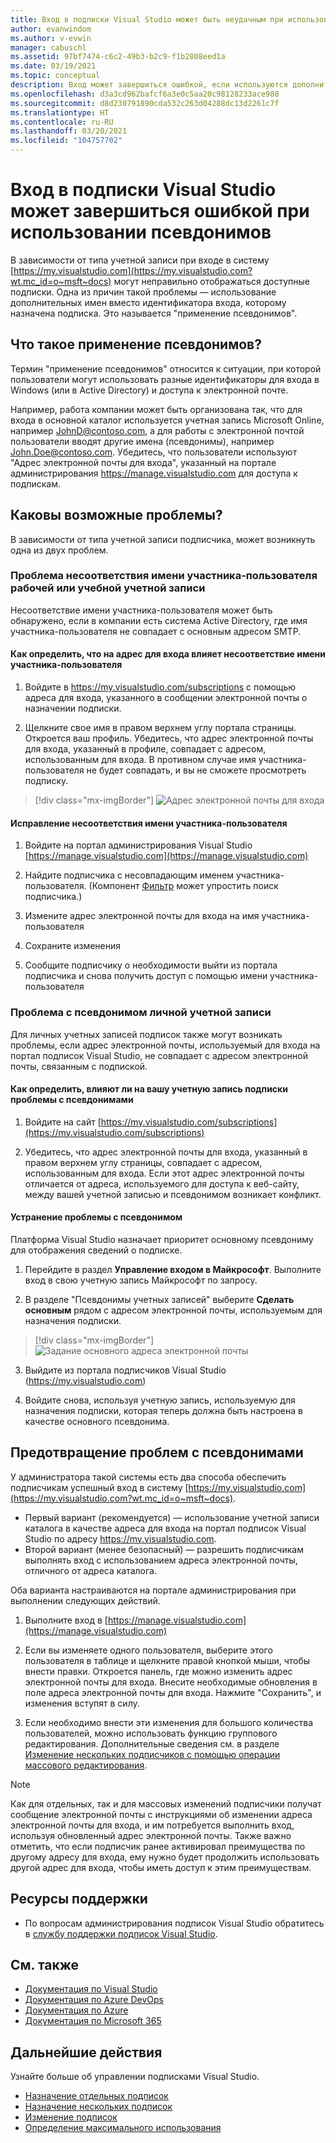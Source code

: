 ```yaml
---
title: Вход в подписки Visual Studio может быть неудачным при использовании псевдонимов | Документы Майкрософт
author: evanwindom
ms.author: v-evwin
manager: cabuschl
ms.assetid: 97bf7474-c6c2-49b3-b2c9-f1b2808eed1a
ms.date: 03/19/2021
ms.topic: conceptual
description: Вход может завершиться ошибкой, если используются дополнительные имена (псевдонимы)
ms.openlocfilehash: d3a3cd962bafcf6a3e0c5aa20c98128233ace988
ms.sourcegitcommit: d8d230791890cda532c263d04288dc13d2261c7f
ms.translationtype: HT
ms.contentlocale: ru-RU
ms.lasthandoff: 03/20/2021
ms.locfileid: "104757702"
---
```

# <a name="signing-into-visual-studio-subscriptions-may-fail-when-using-aliases"></a>Вход в подписки Visual Studio может завершиться ошибкой при использовании псевдонимов
В зависимости от типа учетной записи при входе в систему [https://my.visualstudio.com](https://my.visualstudio.com?wt.mc_id=o~msft~docs) могут неправильно отображаться доступные подписки. Одна из причин такой проблемы — использование дополнительных имен вместо идентификатора входа, которому назначена подписка. Это называется "применение псевдонимов".

## <a name="what-is-aliasing"></a>Что такое применение псевдонимов?
Термин "применение псевдонимов" относится к ситуации, при которой пользователи могут использовать разные идентификаторы для входа в Windows (или в Active Directory) и доступа к электронной почте.

Например, работа компании может быть организована так, что для входа в основной каталог используется учетная запись Microsoft Online, например JohnD@contoso.com, а для работы с электронной почтой пользователи вводят другие имена (псевдонимы), например John.Doe@contoso.com. Убедитесь, что пользователи используют "Адрес электронной почты для входа", указанный на портале администрирования https://manage.visualstudio.com для доступа к подпискам. 

## <a name="what-are-the-potential-issues"></a>Каковы возможные проблемы?

В зависимости от типа учетной записи подписчика, может возникнуть одна из двух проблем. 

### <a name="work-or-school-account-upn-mismatch-issue"></a>Проблема несоответствия имени участника-пользователя рабочей или учебной учетной записи 
Несоответствие имени участника-пользователя может быть обнаружено, если в компании есть система Active Directory, где имя участника-пользователя не совпадает с основным адресом SMTP. 

#### <a name="how-to-detect-if-your-sign-in-address-is-impacted-by-a-upn-mismatch"></a>Как определить, что на адрес для входа влияет несоответствие имени участника-пользователя 

1. Войдите в https://my.visualstudio.com/subscriptions с помощью адреса для входа, указанного в сообщении электронной почты о назначении подписки.

2. Щелкните свое имя в правом верхнем углу портала страницы.  Откроется ваш профиль.  Убедитесь, что адрес электронной почты для входа, указанный в профиле, совпадает с адресом, использованным для входа.  В противном случае имя участника-пользователя не будет совпадать, и вы не сможете просмотреть подписку. 

> [!div class="mx-imgBorder"]
> ![Адрес электронной почты для входа](_img//aliasing/sign-in-email.png "Убедитесь, что адрес электронной почты, отображаемый в профиле, соответствует тому, который вы используете для входа.")

#### <a name="how-to-fix-a-upn-mismatch"></a>Исправление несоответствия имени участника-пользователя

1. Войдите на портал администрирования Visual Studio [https://manage.visualstudio.com](https://manage.visualstudio.com) 

2. Найдите подписчика с несовпадающим именем участника-пользователя. (Компонент [Фильтр](search-license.md) может упростить поиск подписчика.)

3. Измените адрес электронной почты для входа на имя участника-пользователя 

0. Сохраните изменения 

0. Сообщите подписчику о необходимости выйти из портала подписчика и снова получить доступ с помощью имени участника-пользователя 

### <a name="personal-account-aliasing-issue"></a>Проблема с псевдонимом личной учетной записи

Для личных учетных записей подписок также могут возникать проблемы, если адрес электронной почты, используемый для входа на портал подписок Visual Studio, не совпадает с адресом электронной почты, связанным с подпиской. 

#### <a name="how-to-detect-if-your-personal-subscription-account-is-impacted-by-an-aliasing-issue"></a>Как определить, влияют ли на вашу учетную запись подписки проблемы с псевдонимами

1. Войдите на сайт [https://my.visualstudio.com/subscriptions](https://my.visualstudio.com/subscriptions)

0. Убедитесь, что адрес электронной почты для входа, указанный в правом верхнем углу страницы, совпадает с адресом, использованным для входа.  Если этот адрес электронной почты отличается от адреса, используемого для доступа к веб-сайту, между вашей учетной записью и псевдонимом возникает конфликт.

#### <a name="how-to-fix-an-alias-issue"></a>Устранение проблемы с псевдонимом

Платформа Visual Studio назначает приоритет основному псевдониму для отображения сведений о подписке. 

1. Перейдите в раздел **Управление входом в Майкрософт**. Выполните вход в свою учетную запись Майкрософт по запросу. 

2. В разделе "Псевдонимы учетных записей" выберите **Сделать основным** рядом с адресом электронной почты, используемым для назначения подписки. 

> [!div class="mx-imgBorder"]
> ![Задание основного адреса электронной почты](_img//aliasing/account-aliases.png "Используйте ссылку «Сделать основным» , чтобы выбрать основной псевдоним для подписок.")

3. Выйдите из портала подписчиков Visual Studio (https://my.visualstudio.com) 

4. Войдите снова, используя учетную запись, используемую для назначения подписки, которая теперь должна быть настроена в качестве основного псевдонима. 

## <a name="preventing-aliasing-issues"></a>Предотвращение проблем с псевдонимами

У администратора такой системы есть два способа обеспечить подписчикам успешный вход в систему [https://my.visualstudio.com](https://my.visualstudio.com?wt.mc_id=o~msft~docs).
- Первый вариант (рекомендуется) — использование учетной записи каталога в качестве адреса для входа на портал подписок Visual Studio по адресу https://my.visualstudio.com.  
- Второй вариант (менее безопасный) — разрешить подписчикам выполнять вход с использованием адреса электронной почты, отличного от адреса каталога.

Оба варианта настраиваются на портале администрирования при выполнении следующих действий.  
1. Выполните вход в [https://manage.visualstudio.com](https://manage.visualstudio.com) 

0. Если вы изменяете одного пользователя, выберите этого пользователя в таблице и щелкните правой кнопкой мыши, чтобы внести правки. Откроется панель, где можно изменить адрес электронной почты для входа. Внесите необходимые обновления в поле адреса электронной почты для входа. Нажмите "Сохранить", и изменения вступят в силу.  

0. Если необходимо внести эти изменения для большого количества пользователей, можно использовать функцию группового редактирования. Дополнительные сведения см. в разделе [Изменение нескольких подписчиков с помощью операции массового редактирования](./edit-license.md#edit-multiple-subscribers-using-bulk-edit).

> [!NOTE]
> Как для отдельных, так и для массовых изменений подписчики получат сообщение электронной почты с инструкциями об изменении адреса электронной почты для входа, и им потребуется выполнить вход, используя обновленный адрес электронной почты. Также важно отметить, что если подписчик ранее активировал преимущества по другому адресу для входа, ему нужно будет продолжить использовать другой адрес для входа, чтобы иметь доступ к этим преимуществам.  

## <a name="support-resources"></a>Ресурсы поддержки
- По вопросам администрирования подписок Visual Studio обратитесь в [службу поддержки подписок Visual Studio](https://aka.ms/vsadminhelp).

## <a name="see-also"></a>См. также
- [Документация по Visual Studio](/visualstudio/)
- [Документация по Azure DevOps](/azure/devops/)
- [Документация по Azure](/azure/)
- [Документация по Microsoft 365](/microsoft-365/)

## <a name="next-steps"></a>Дальнейшие действия
Узнайте больше об управлении подписками Visual Studio.
- [Назначение отдельных подписок](assign-license.md)
- [Назначение нескольких подписок](assign-license-bulk.md)
- [Изменение подписок](edit-license.md)
- [Определение максимального использования](maximum-usage.md)